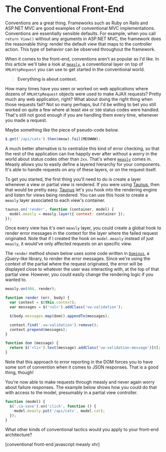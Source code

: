 # The Conventional Front-End

Conventions are a great thing. Frameworks such as Ruby on Rails and ASP.NET MVC are good examples of conventional MVC implementations. Conventions are essentially sensible defaults. For example, when you call `return View()` without any arguments in ASP.NET MVC, the framework does the reasonable thing: render the default view that maps to the controller action. This type of behavior can be observed throughout the framework.

When it comes to the front-end, conventions aren't as popular as I'd like. In this article we'll take a look at [`measly`][1], a conventional layer on top of `XMLHttpRequest` you can use to get started in the conventional world.

  [1]: https://github.com/bevacqua/measly

> **Everything is about context.**

How many times have you seen or worked on web applications where dozens of `XMLHttpRequest` objects were used to make AJAX requests? Pretty much any web application, right? What about doing the right thing when those requests fail? Not so many perhaps, but I'd be willing to bet you still worked on quite a few where at least `404` or `500` status codes were handled. That's still not good enough if you are handling them every time, whenever you made a request.

Maybe something like the piece of pseudo-code below.

```js
$.get('/api/cats').then(meow).fail(MEOWWW);
```

A much better alternative is to centralize this kind of error checking, so that the rest of the application can live happily ever after without a worry in the world about status codes other than `2xx`. That's where [`measly`][1] comes in. Measly allows you to easily define a layered hierarchy for your components. It's able to handle requests on any of these layers, or on the request itself.

To get you started, the first thing you'll need to do is create a layer whenever a view or partial view is rendered. If you were using [Taunus][3], then that would be pretty easy. [Taunus][3] let's you hook into the rendering engine and listen for views being rendered. You can use this hook to create a `measly` layer associated to each view's container.

```js
taunus.on('render', function (container, model) {
  model.measly = measly.layer({ context: container });
});
```

Once every view has it's own `measly` layer, you could create a global hook to render error messages in the context for the layer where the failed request originated. Note that if I created the hook on `model.measly` instead of just `measly`, it would've only affected requests on an specific view.

The `render` method shown below uses some code written in [`Dominus`][2], a jQuery-like library, to render the error messages. Since we're using the context of the partial where the request originated, the error will be displayed close to whatever the user was interacting with, at the top of that partial view. However, you could easily change the rendering logic if you wanted to.

```js
measly.on(404, render);

function render (err, body) {
  var context = $(this.context);
  var messages = $('<ul>').addClass('vw-validation');

  $(body.messages.map(dom)).appendTo(messages);

  context.find('.vw-validation').remove();
  context.prepend(messages);
}

function dom (message) {
  return $('<li>').text(message).addClass('vw-validation-message')[0];
}
```

Note that this approach to error reporting in the DOM forces you to have some sort of convention when it comes to JSON responses. That is a good thing, though!

You're now able to make requests through measly and never again worry about failure responses. The example below shows how you could do that with access to the model, presumably in a partial view controller.

```js
function (model) {
  $('.ca-save').on('click', function () {
    model.measly.put('/api/cats', model.cat);
  });
}
```

What other kinds of conventional tactics would you apply to your front-end architecture?

  [1]: https://github.com/bevacqua/measly
  [2]: https://github.com/bevacqua/dominus
  [3]: https://github.com/bevacqua/taunus

[conventional front-end javascript measly xhr]
